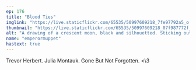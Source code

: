 ```yaml
---
ep: 176
title: "Blood Ties"
imglink: "https://live.staticflickr.com/65535/50997609218_7fe97792a5_o.jpg"
thumbnail: "https://live.staticflickr.com/65535/50997609218_07f987772f_q.jpg"
alt: "A drawing of a crescent moon, black and silhouetted. Sticking out of the moon, also silhouetted is the head of a giant wolf, blood dripping from its open mouth. Inside the moon, in red writing, the text 'A Single Holy Moment Of Blessed Absolution'."
name: "emperormuppet"
hastext: true
---
```

Trevor Herbert. Julia Montauk. Gone But Not Forgotten. <\3